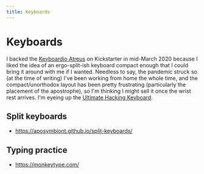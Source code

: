 ```yaml
---
title: Keyboards
---
```


# Keyboards

I backed the [Keyboardio
Atreus](https://shop.keyboard.io/products/keyboardio-atreus) on Kickstarter in
mid-March 2020 because I liked the idea of an ergo-split-ish keyboard compact
enough that I could bring it around with me if I wanted. Needless to say, the
pandemic struck so (at the time of writing) I've been working from home the
whole time, and the compact/unorthodox layout has been pretty frustrating
(particularly the placement of the apostrophe), so I'm thinking I might sell it
once the wrist rest arrives. I'm eyeing up the [Ultimate Hacking
Keyboard](https://ultimatehackingkeyboard.com/).

## Split keyboards

- https://aposymbiont.github.io/split-keyboards/

## Typing practice

- https://monkeytype.com/
